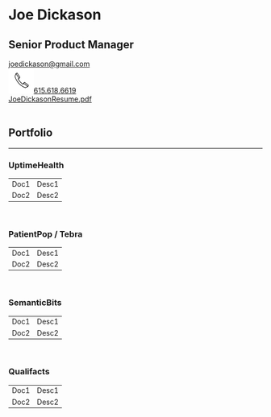 # Joe Dickason
## Senior Product Manager
<joedickason@gmail.com>
<br><img src="files/iconphone.png" width="50" height="50">[615.618.6619](tel:6156186619)
<br>[JoeDickasonResume.pdf](files/JoeDickasonResume.pdf)
<br>
<br>
## Portfolio
---
### UptimeHealth
<table>
  <tr>
    <td>Doc1</td>
    <td>Desc1</td>
  </tr>
  <tr>
    <td>Doc2</td>
    <td>Desc2</td>
  </tr>
</table>
<br>

### PatientPop / Tebra
<table>
  <tr>
    <td>Doc1</td>
    <td>Desc1</td>
  </tr>
  <tr>
    <td>Doc2</td>
    <td>Desc2</td>
  </tr>
</table>
<br>

### SemanticBits
<table>
  <tr>
    <td>Doc1</td>
    <td>Desc1</td>
  </tr>
  <tr>
    <td>Doc2</td>
    <td>Desc2</td>
  </tr>
</table>
<br>

### Qualifacts
<table>
  <tr>
    <td>Doc1</td>
    <td>Desc1</td>
  </tr>
  <tr>
    <td>Doc2</td>
    <td>Desc2</td>
  </tr>
</table>

